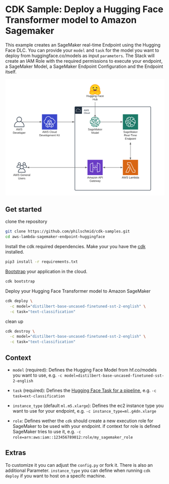 
# CDK Sample: Deploy a Hugging Face Transformer model to Amazon Sagemaker

This example creates an SageMaker real-time Endpoint using the Hugging Face DLC. You can provide your `model` and `task` for the model you want to deploy from huggingface.co/models as input `parameters`. The Stack will create an IAM Role with the required permissions to execute your endpoint, a SageMaker Model, a SageMaker Endpoint Configuration and the Endpoint itself. 

![image.png](./image.png)

## Get started 

clone the repository 
```bash
git clone https://github.com/philschmid/cdk-samples.git
cd aws-lambda-sagemaker-endpoint-huggingface
```

Install the cdk required dependencies. Make your you have the [cdk](https://docs.aws.amazon.com/cdk/latest/guide/getting_started.html#getting_started_install) installed.
```bash
pip3 install -r requirements.txt
```

[Bootstrap](https://docs.aws.amazon.com/cdk/latest/guide/bootstrapping.html) your application in the cloud.

```bash
cdk bootstrap
```

Deploy your Hugging Face Transformer model to Amazon SageMaker

```bash
cdk deploy \
  -c model="distilbert-base-uncased-finetuned-sst-2-english" \
  -c task="text-classification"
```

clean up

```bash
cdk destroy \
  -c model="distilbert-base-uncased-finetuned-sst-2-english" \
  -c task="text-classification"
```


## Context

* `model` (required): Defines the Hugging Face Model from hf.co/models you want to use, e.g. `-c model=distilbert-base-uncased-finetuned-sst-2-english`

* `task` (required): Defines the [Hugging Face Task for a pipeline](https://huggingface.co/transformers/main_classes/pipelines.html), e.g. `-c task=ext-classification`

* `instance_type` (default `ml.m5.xlarge`): Defines the ec2 instance type you want to use for your endpoint, e.g. `-c instance_type=ml.g4dn.xlarge`

* `role`: Defines wether the `cdk` should create a new execution role for SageMaker to be used with your endpoint. if context for role is defined SageMaker tries to use it, e.g. `-c role=arn:aws:iam::123456789012:role/my_sagemaker_role`

## Extras

To customize it you can adjust the `config.py` or fork it. There is also an additional Parameter. `instance_type` you can define when running `cdk deploy` if you want to host on a specifc machine. 


